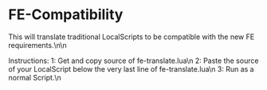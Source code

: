 # FE-Compatibility

This will translate traditional LocalScripts to be compatible with the new FE requirements.\n\n

Instructions:
  1: Get and copy source of fe-translate.lua\n
  2: Paste the source of your LocalScript below the very last line of fe-translate.lua\n
  3: Run as a normal Script.\n
